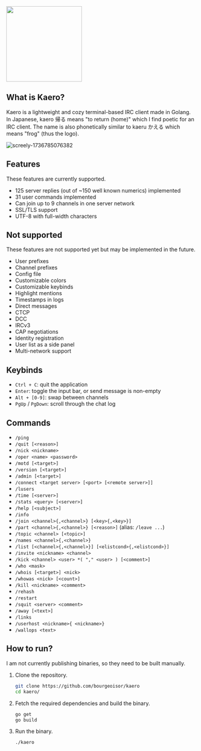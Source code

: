 <img src="https://github.com/user-attachments/assets/f34c127b-4199-4123-bb03-1142b102c348" width="200"/>

## What is Kaero?

Kaero is a lightweight and cozy terminal-based IRC client made in Golang. In Japanese, kaero 帰る means "to return (home)" which I find poetic for an IRC client. The name is also phonetically similar to kaeru かえる which means "frog" (thus the logo).

![screely-1736785076382](https://github.com/user-attachments/assets/a29c2621-36b5-4879-8f9c-fe0a5f89b00f)

## Features

These features are currently supported.

- 125 server replies (out of ~150 well known numerics) implemented
- 31 user commands implemented
- Can join up to 9 channels in one server network
- SSL/TLS support
- UTF-8 with full-width characters

## Not supported

These features are not supported yet but may be implemented in the future.

- User prefixes
- Channel prefixes
- Config file
- Customizable colors
- Customizable keybinds
- Highlight mentions
- Timestamps in logs
- Direct messages
- CTCP
- DCC
- IRCv3
- CAP negotiations
- Identity registration
- User list as a side panel
- Multi-network support

## Keybinds

- `Ctrl + C`: quit the application
- `Enter`: toggle the input bar, or send message is non-empty
- `Alt + [0-9]`: swap between channels
- `PgUp` / `PgDown`: scroll through the chat log

## Commands

- `/ping`
- `/quit [<reason>]`
- `/nick <nickname>`
- `/oper <name> <password>`
- `/motd [<target>]`
- `/version [<target>]`
- `/admin [<target>]`
- `/connect <target server> [<port> [<remote server>]]`
- `/lusers`
- `/time [<server>]`
- `/stats <query> [<server>]`
- `/help [<subject>]`
- `/info`
- `/join <channel>{,<channel>} [<key>{,<key>}]`
- `/part <channel>{,<channel>} [<reason>]` (alias: `/leave ...`)
- `/topic <channel> [<topic>]`
- `/names <channel>{,<channel>}`
- `/list [<channel>{,<channel>}] [<elistcond>{,<elistcond>}]`
- `/invite <nickname> <channel>`
- `/kick <channel> <user> *( "," <user> ) [<comment>]`
- `/who <mask>`
- `/whois [<target>] <nick>`
- `/whowas <nick> [<count>]`
- `/kill <nickname> <comment>`
- `/rehash`
- `/restart`
- `/squit <server> <comment>`
- `/away [<text>]`
- `/links`
- `/userhost <nickname>{ <nickname>}`
- `/wallops <text>`

## How to run?

I am not currently publishing binaries, so they need to be built manually.

1. Clone the repository.

   ```sh
   git clone https://github.com/bourgeoisor/kaero
   cd kaero/
   ```

3. Fetch the required dependencies and build the binary.

   ```sh
   go get
   go build
   ```

5. Run the binary.

   ```sh
   ./kaero
   ```
